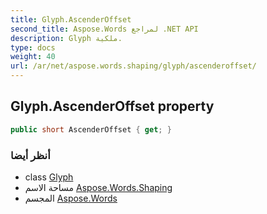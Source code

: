 ```yaml
---
title: Glyph.AscenderOffset
second_title: Aspose.Words لمراجع .NET API
description: Glyph ملكية. 
type: docs
weight: 40
url: /ar/net/aspose.words.shaping/glyph/ascenderoffset/
---
```

## Glyph.AscenderOffset property

```csharp
public short AscenderOffset { get; }
```

### أنظر أيضا

* class [Glyph](../)
* مساحة الاسم [Aspose.Words.Shaping](../../glyph/)
* المجسم [Aspose.Words](../../../)


